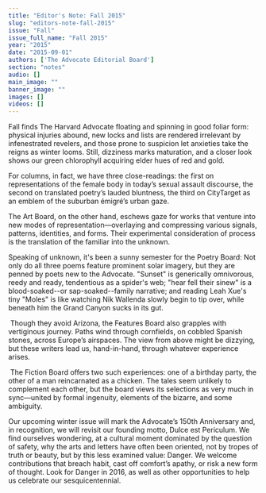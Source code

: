 ```yaml
---
title: "Editor's Note: Fall 2015"
slug: "editors-note-fall-2015"
issue: "Fall"
issue_full_name: "Fall 2015"
year: "2015"
date: "2015-09-01"
authors: ['The Advocate Editorial Board']
section: "notes"
audio: []
main_image: ""
banner_image: ""
images: []
videos: []
---
```

Fall finds The Harvard Advocate floating and spinning in good foliar form: physical injuries abound, new locks and lists are rendered irrelevant by infenestrated revelers, and those prone to suspicion let anxieties take the reigns as winter looms. Still, dizziness marks maturation, and a closer look shows our green chlorophyll acquiring elder hues of red and gold.

 For columns, in fact, we have three close-readings: the first on representations of the female body in today’s sexual assault discourse, the second on translated poetry’s lauded bluntness, the third on CityTarget as an emblem of the suburban émigré’s urban gaze.

 The Art Board, on the other hand, eschews gaze for works that venture into new modes of representation—overlaying and compressing various signals, patterns, identities, and forms. Their experimental consideration of process is the translation of the familiar into the unknown.

 Speaking of unknown, it's been a sunny semester for the Poetry Board: Not only do all three poems feature prominent solar imagery, but they are penned by poets new to the Advocate. "Sunset" is generically omnivorous, reedy and ready, tendentious as a spider's web; "hear fell their sinew" is a blood-soaked--or sap-soaked--family narrative; and reading Leah Xue's tiny "Moles" is like watching Nik Wallenda slowly begin to tip over, while beneath him the Grand Canyon sucks in its gut. 

  Though they avoid Arizona, the Features Board also grapples with vertiginous journey. Paths wind through cornfields, on cobbled Spanish stones, across Europe’s airspaces. The view from above might be dizzying, but these writers lead us, hand-in-hand, through whatever experience arises.

  The Fiction Board offers two such experiences: one of a birthday party, the other of a man reincarnated as a chicken. The tales seem unlikely to complement each other, but the board views its selections as very much in sync—united by formal ingenuity, elements of the bizarre, and some ambiguity.

 Our upcoming winter issue will mark the Advocate’s 150th Anniversary and, in recognition, we will revisit our founding motto, Dulce est Periculum. We find ourselves wondering, at a cultural moment dominated by the question of safety, why the arts and letters have often been oriented, not by tropes of truth or beauty, but by this less examined value: Danger. We welcome contributions that breach habit, cast off comfort’s apathy, or risk a new form of thought. Look for Danger in 2016, as well as other opportunities to help us celebrate our sesquicentennial. 

